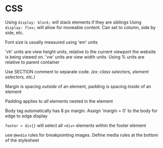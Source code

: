 # CSS
Using `display: block;` will stack elements if they are siblings
Using `display: flex;` will allow for moveable content. Can set to column, side by side, etc.

Font size is usually measured using 'em' units

'vh' units are view height units, relative to the current viewport the website is being viewed on.
'vw' units are view width units.
Using % units are relative to parent container

Use SECTION comment to separate code. *(ex: class selectors, element selectors, etc.)*

Margin is spacing *outside* of an element, padding is spacing *inside* of an element

Padding applies to *all* elements nested in the element

Body tag automatically has 8 px margin. Assign 'margin = 0' to the body for edge to edge display

`footer > div{}` will select all `<div>` elements within the footer element

use `@media` rules for breakpointing images. Define media rules at the bottom of the stylesheet